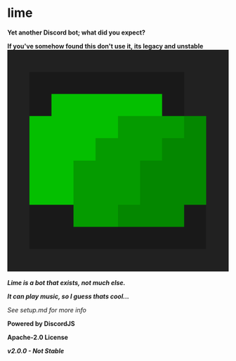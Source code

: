 # lime
**Yet another Discord bot; what did you expect?**

**If you've somehow found this don't use it, its legacy and unstable**
![Lime Logo/Icon](assets/lime-nor.png)

***Lime is a bot that exists, not much else.***

***It can play music, so I guess thats cool...***

<a href="/setup.md" style="text-decoration: none;">*See setup.md for more info*</a>


**Powered by DiscordJS**

**Apache-2.0 License**

***v2.0.0 - Not Stable***
